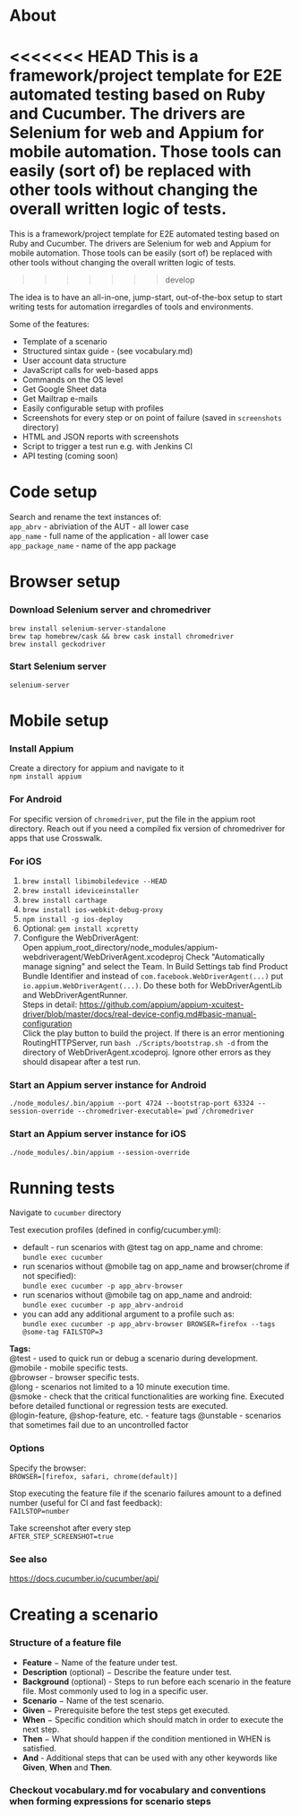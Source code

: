 # About  
<<<<<<< HEAD
This is a framework/project template for E2E automated testing based on Ruby and Cucumber. The drivers are Selenium for web and Appium for mobile automation. Those tools can easily (sort of) be replaced with other tools without changing the overall written logic of tests.  
=======
This is a framework/project template for E2E automated testing based on Ruby and Cucumber. The drivers are Selenium for web and Appium for mobile automation. Those tools can be easily (sort of) be replaced with other tools without changing the overall written logic of tests.  
>>>>>>> develop
  
The idea is to have an all-in-one, jump-start, out-of-the-box setup to start writing tests for automation irregardles of tools and environments.

Some of the features:  
* Template of a scenario
* Structured sintax guide - (see vocabulary.md)
* User account data structure
* JavaScript calls for web-based apps
* Commands on the OS level
* Get Google Sheet data
* Get Mailtrap e-mails
* Easily configurable setup with profiles
* Screenshots for every step or on point of failure (saved in `screenshots` directory)  
* HTML and JSON reports with screenshots
* Script to trigger a test run e.g. with Jenkins CI
* API testing (coming soon)

# Code setup  
Search and rename the text instances of:  
`app_abrv` - abriviation of the AUT - all lower case  
`app_name` - full name of the application - all lower case  
`app_package_name` - name of the app package  
  
# Browser setup
### Download Selenium server and chromedriver
`brew install selenium-server-standalone`  
`brew tap homebrew/cask && brew cask install chromedriver`  
`brew install geckodriver`  

### Start Selenium server
`selenium-server`

# Mobile setup
### Install Appium
Create a directory for appium and navigate to it  
`npm install appium`  

### For Android
For specific version of `chromedriver`, put the file in the appium root directory. Reach out if you need a compiled fix version of chromedriver for apps that use Crosswalk.  

### For iOS
1. `brew install libimobiledevice --HEAD`  
2. `brew install ideviceinstaller`  
3. `brew install carthage`  
4. `brew install ios-webkit-debug-proxy`
4. `npm install -g ios-deploy`  
5. Optional: `gem install xcpretty`
6. Configure the WebDriverAgent:  
Open appium_root_directory/node_modules/appium-webdriveragent/WebDriverAgent.xcodeproj
Check "Automatically manage signing" and select the Team.
In Build Settings tab find Product Bundle Identifier and instead of `com.facebook.WebDriverAgent(...)` put `io.appium.WebDriverAgent(...)`. Do these both for WebDriverAgentLib and WebDriverAgentRunner.  
Steps in detail: https://github.com/appium/appium-xcuitest-driver/blob/master/docs/real-device-config.md#basic-manual-configuration  
Click the play button to build the project. If there is an error mentioning RoutingHTTPServer, run `bash ./Scripts/bootstrap.sh -d` from the directory of WebDriverAgent.xcodeproj. Ignore other errors as they should disapear after a test run.

### Start an Appium server instance for Android
``./node_modules/.bin/appium --port 4724 --bootstrap-port 63324 --session-override --chromedriver-executable=`pwd`/chromedriver``  

### Start an Appium server instance for iOS
`./node_modules/.bin/appium --session-override`  

# Running tests
  
Navigate to `cucumber` directory  
  
Test execution profiles (defined in config/cucumber.yml):  

* default - run scenarios with @test tag on app_name and chrome:  
`bundle exec cucumber`  
* run scenarios without @mobile tag on app_name and browser(chrome if not specified):  
`bundle exec cucumber -p app_abrv-browser`  
* run scenarios without @mobile tag on app_name and android:  
`bundle exec cucumber -p app_abrv-android` 
* you can add any additional argument to a profile such as:  
`bundle exec cucumber -p app_abrv-browser BROWSER=firefox --tags @some-tag FAILSTOP=3`   

**Tags:**  
@test - used to quick run or debug a scenario during development.  
@mobile - mobile specific tests.  
@browser - browser specific tests.  
@long - scenarios not limited to a 10 minute execution time.  
@smoke - check that the critical functionalities are working fine. Executed before detailed functional or regression tests are executed.  
@login-feature, @shop-feature, etc. - feature tags 
@unstable - scenarios that sometimes fail due to an uncontrolled factor

### Options
Specify the browser:  
`BROWSER=[firefox, safari, chrome(default)]`  
  
Stop executing the feature file if the scenario failures amount to a defined number (useful for CI and fast feedback):  
`FAILSTOP=number`  
  
Take screenshot after every step   
`AFTER_STEP_SCREENSHOT=true`  
  
### See also
https://docs.cucumber.io/cucumber/api/

# Creating a scenario
### Structure of a feature file
* **Feature** − Name of the feature under test.  
* **Description** (optional) − Describe the feature under test.
* **Background** (optional) - Steps to run before each scenario in the feature file. Most commonly used to log in a specific user.
* **Scenario** − Name of the test scenario.
* **Given** − Prerequisite before the test steps get executed.
* **When** − Specific condition which should match in order to execute the next step.
* **Then** − What should happen if the condition mentioned in WHEN is satisfied.
* **And** - Additional steps that can be used with any other keywords like **Given**, **When** and **Then**. 

### Checkout vocabulary.md for vocabulary and conventions when forming expressions for scenario steps
